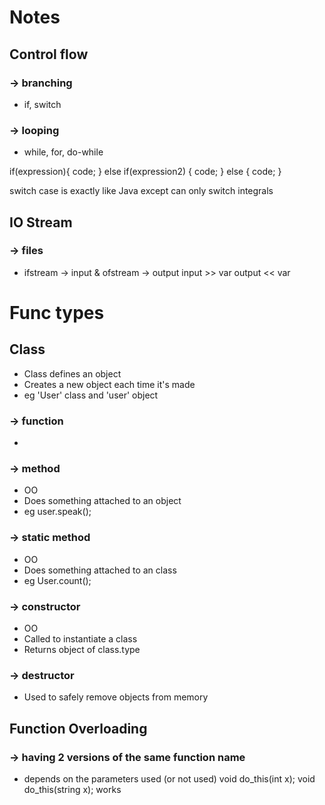 # Notes

## Control flow
### -> branching
- if, switch
### -> looping
- while, for, do-while

if(expression){
    code;
} 
else if(expression2)
{
    code;
}
else
{
    code;
}

switch case is exactly like Java except can only switch integrals


## IO Stream
### -> files
- ifstream -> input & ofstream -> output
input >> var
output << var

# Func types


## Class
- Class defines an object
- Creates a new object each time it's made
- eg 'User' class and 'user' object
### -> function
- 
### -> method
- OO
- Does something attached to an object
- eg user.speak();
### -> static method
- OO
- Does something attached to an class
- eg User.count();
### -> constructor
- OO
- Called to instantiate a class
- Returns object of class.type

### -> destructor
- Used to safely remove objects from memory


## Function Overloading
### -> having 2 versions of the same function name
- depends on the parameters used (or not used)
void do_this(int x);
void do_this(string x);
works

